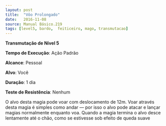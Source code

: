 ```yaml
---
layout: post
title:  "Vôo Prolongado"
date:   2016-11-08
source: Manual Básico.219	
tags: [level5, bardo,  feiticeiro, mago, transmutacao]
---
```


**Transmutação de Nível 5**

**Tempo de Execução**: Ação Padrão

**Alcance**: Pessoal

**Alvo**: Você

**Duração**: 1 dia

**Teste de Resistência**: Nenhum

O alvo desta magia pode voar com deslocamento de 12m. 
Voar através desta magia é simples como andar — por isso o alvo pode atacar e lançar magias normalmente enquanto voa. 
Quando a magia termina o alvo desce lentamente até o chão, como se estivesse sob efeito de queda suave